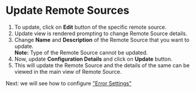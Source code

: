 Update Remote Sources
=====================

1.  To update, click on **Edit** button of the specific remote source.
2.  Update view is rendered prompting to change Remote Source details.
3.  Change **Name** and **Description** of the Remote Source that you
    want to update.  
    **Note:** Type of the Remote Source cannot be updated.
4.  Now, update **Configuration Details** and click on **Update**
    button.
5.  This will update the Remote Source and the details of the same can
    be viewed in the main view of Remote Source.

Next: we will see how to configure ["Error Settings"](error_settings)
